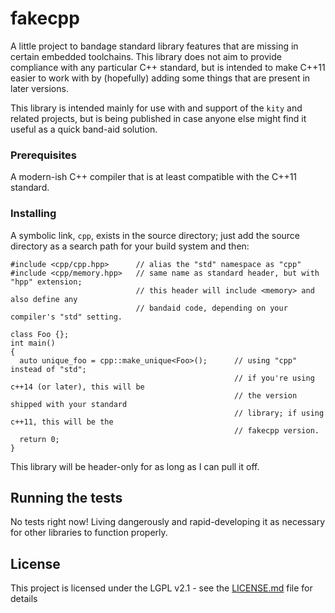 # fakecpp

A little project to bandage standard library features that are missing in certain embedded toolchains.  This library does not aim to provide compliance with any particular C++ standard, but is intended to make C++11 easier to work with by (hopefully) adding some things that are present in later versions.  

This library is intended mainly for use with and support of the `kity` and related projects, but is being published in case anyone else might find it useful as a quick band-aid solution.

### Prerequisites


A modern-ish C++ compiler that is at least compatible with the C++11 standard.

### Installing

A symbolic link, `cpp`, exists in the source directory; just add the source directory as a search path for your build system and then:

```
#include <cpp/cpp.hpp>      // alias the "std" namespace as "cpp"
#include <cpp/memory.hpp>   // same name as standard header, but with "hpp" extension;
                            // this header will include <memory> and also define any
                            // bandaid code, depending on your compiler's "std" setting.

class Foo {};
int main()
{
  auto unique_foo = cpp::make_unique<Foo>();      // using "cpp" instead of "std";
                                                  // if you're using c++14 (or later), this will be
                                                  // the version shipped with your standard
                                                  // library; if using c++11, this will be the
                                                  // fakecpp version.
  return 0;
}
```

This library will be header-only for as long as I can pull it off.

## Running the tests

No tests right now!  Living dangerously and rapid-developing it as necessary for other libraries to function properly.

## License

This project is licensed under the LGPL v2.1 - see the [LICENSE.md](LICENSE.md) file for details
